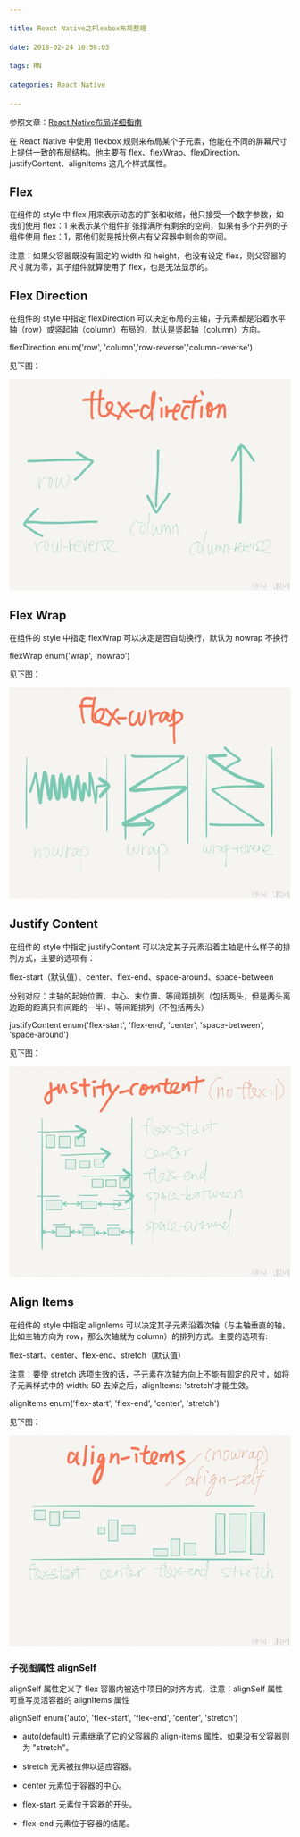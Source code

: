 ```yaml
---

title: React Native之Flexbox布局整理

date: 2018-02-24 10:58:03

tags: RN

categories: React Native

---
```


参照文章：[React Native布局详细指南](https://github.com/crazycodeboy/RNStudyNotes/blob/master/React%20Native布局/React%20Native布局详细指南/React%20Native布局详细指南.md)

在 React Native 中使用 flexbox 规则来布局某个子元素，他能在不同的屏幕尺寸上提供一致的布局结构。他主要有 flex、flexWrap、flexDirection、justifyContent、alignItems 这几个样式属性。

## Flex

在组件的 style 中 flex 用来表示动态的扩张和收缩，他只接受一个数字参数，如我们使用 flex：1 来表示某个组件扩张撑满所有剩余的空间，如果有多个并列的子组件使用 flex：1，那他们就是按比例占有父容器中剩余的空间。

注意：如果父容器既没有固定的 width 和 height，也没有设定 flex，则父容器的尺寸就为零，其子组件就算使用了 flex，也是无法显示的。


## Flex Direction

在组件的 style 中指定 flexDirection 可以决定布局的主轴，子元素都是沿着水平轴（row）或竖起轴（column）布局的，默认是竖起轴（column）方向。

flexDirection enum('row', 'column','row-reverse','column-reverse')

见下图：

![](https://github.com/huangzhifei/blog-web/raw/master/source/_posts/images/flex-direction.jpg)


## Flex Wrap

在组件的 style 中指定 flexWrap 可以决定是否自动换行，默认为 nowrap 不换行

flexWrap enum('wrap', 'nowrap')

见下图：

![](https://github.com/huangzhifei/blog-web/raw/master/source/_posts/images/flex-wrap.jpg)


## Justify Content

在组件的 style 中指定 justifyContent 可以决定其子元素沿着主轴是什么样子的排列方式，主要的选项有：

flex-start（默认值）、center、flex-end、space-around、space-between

分别对应：主轴的起始位置、中心、末位置、等间距排列（包括两头，但是两头离边距的距离只有间距的一半）、等间距排列（不包括两头）

justifyContent enum('flex-start', 'flex-end', 'center', 'space-between', 'space-around')

见下图：

![](https://github.com/huangzhifei/blog-web/raw/master/source/_posts/images/justify-content.jpg)


## Align Items

在组件的 style 中指定 alignIems 可以决定其子元素沿着次轴（与主轴垂直的轴，比如主轴方向为 row，那么次轴就为 column）的排列方式。主要的选项有:

flex-start、center、flex-end、stretch（默认值）

注意：要使 stretch 选项生效的话，子元素在次轴方向上不能有固定的尺寸，如将子元素样式中的 width: 50 去掉之后，alignItems: 'stretch'才能生效。

alignItems enum('flex-start', 'flex-end', 'center', 'stretch')

见下图：

![](https://github.com/huangzhifei/blog-web/raw/master/source/_posts/images/alignItem.jpg)


### 子视图属性 alignSelf

alignSelf 属性定义了 flex 容器内被选中项目的对齐方式，注意：alignSelf 属性可重写灵活容器的 alignItems 属性

alignSelf enum('auto', 'flex-start', 'flex-end', 'center', 'stretch')

* auto(default) 元素继承了它的父容器的 align-items 属性。如果没有父容器则为 "stretch"。
 
* stretch	元素被拉伸以适应容器。
 
* center	元素位于容器的中心。
 
* flex-start	元素位于容器的开头。
 
* flex-end	元素位于容器的结尾。

